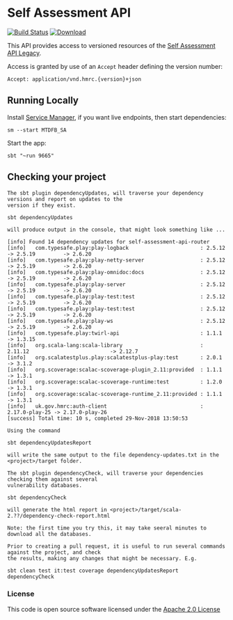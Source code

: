 # Self Assessment API
[![Build Status](https://travis-ci.org/hmrc/self-assessment-api.svg)](https://travis-ci.org/hmrc/self-assessment-api) [ ![Download](https://api.bintray.com/packages/hmrc/releases/self-assessment-api/images/download.svg) ](https://bintray.com/hmrc/releases/self-assessment-api/_latestVersion)

This API provides access to versioned resources of the [Self Assessment API Legacy](https://github.com/hmrc/self-assessment-api-legacy).

Access is granted by use of an `Accept` header defining the version number:

    Accept: application/vnd.hmrc.{version}+json    

## Running Locally

Install [Service Manager](https://github.com/hmrc/service-manager), if you want live endpoints, then start dependencies:

    sm --start MTDFB_SA

Start the app:

    sbt "~run 9665" 

## Checking your project

    The sbt plugin dependencyUpdates, will traverse your dependency versions and report on updates to the 
    version if they exist.

    sbt dependencyUpdates

    will produce output in the console, that might look something like ...
    
    [info] Found 14 dependency updates for self-assessment-api-router
    [info]   com.typesafe.play:play-logback                       : 2.5.12         -> 2.5.19         -> 2.6.20         
    [info]   com.typesafe.play:play-netty-server                  : 2.5.12         -> 2.5.19         -> 2.6.20         
    [info]   com.typesafe.play:play-omnidoc:docs                  : 2.5.12         -> 2.5.19         -> 2.6.20         
    [info]   com.typesafe.play:play-server                        : 2.5.12         -> 2.5.19         -> 2.6.20         
    [info]   com.typesafe.play:play-test:test                     : 2.5.12         -> 2.5.19         -> 2.6.20         
    [info]   com.typesafe.play:play-test:test                     : 2.5.12         -> 2.5.19         -> 2.6.20         
    [info]   com.typesafe.play:play-ws                            : 2.5.12         -> 2.5.19         -> 2.6.20         
    [info]   com.typesafe.play:twirl-api                          : 1.1.1                            -> 1.3.15         
    [info]   org.scala-lang:scala-library                         : 2.11.12                          -> 2.12.7         
    [info]   org.scalatestplus.play:scalatestplus-play:test       : 2.0.1                            -> 3.1.2
    [info]   org.scoverage:scalac-scoverage-plugin_2.11:provided  : 1.1.1                            -> 1.3.1          
    [info]   org.scoverage:scalac-scoverage-runtime:test          : 1.2.0                            -> 1.3.1          
    [info]   org.scoverage:scalac-scoverage-runtime_2.11:provided : 1.1.1                            -> 1.3.1          
    [info]   uk.gov.hmrc:auth-client                              : 2.17.0-play-25 -> 2.17.0-play-26                   
    [success] Total time: 10 s, completed 29-Nov-2018 13:50:53
    
    Using the command 
    
    sbt dependencyUpdatesReport 
    
    will write the same output to the file dependency-updates.txt in the <project>/target folder. 
    
    The sbt plugin dependencyCheck, will traverse your dependencies checking them against several 
    vulnerability databases.
    
    sbt dependencyCheck
    
    will generate the html report in <project>/target/scala-2.??/dependency-check-report.html

    Note: the first time you try this, it may take seeral minutes to download all the databases.
    
    Prior to creating a pull request, it is useful to run several commands against the project, and check 
    the results, making any changes that might be necessary. E.g.

    sbt clean test it:test coverage dependencyUpdatesReport dependencyCheck

### License

This code is open source software licensed under the [Apache 2.0 License]("http://www.apache.org/licenses/LICENSE-2.0.html")
